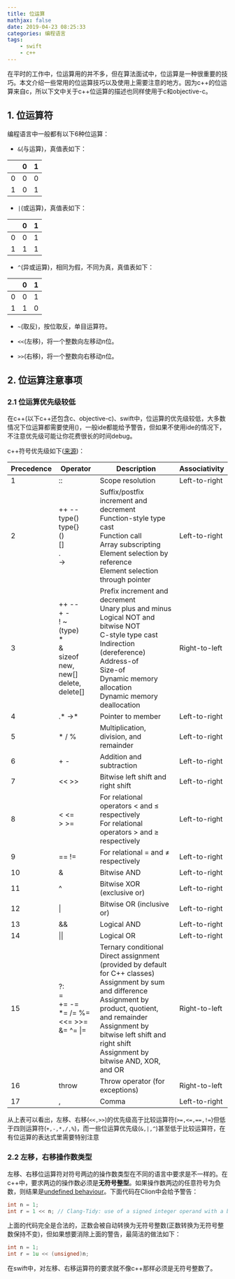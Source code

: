 ```yaml
---
title: 位运算
mathjax: false
date: 2019-04-23 08:25:33
categories: 编程语言
tags: 
    - swift
    - c++
---
```


在平时的工作中，位运算用的并不多，但在算法面试中，位运算是一种很重要的技巧。本文介绍一些常用的位运算技巧以及使用上需要注意的地方。因为c++的位运算来自c，所以下文中关于c++位运算的描述也同样使用于c和objective-c。

<!-- more -->

## 1. 位运算符

编程语言中一般都有以下6种位运算：
- `&`(与运算)，真值表如下：  

| |0|1|
|-|-|-|
|0|0|0|
|1|0|1|

- `|`(或运算)，真值表如下：

| |0|1|
|-|-|-|
|0|0|1|
|1|1|1|

- `^`(异或运算)，相同为假，不同为真，真值表如下：  

| |0|1|
|-|-|-|
|0|0|1|
|1|1|0|

- `~`(取反)，按位取反，单目运算符。

- `<<`(左移)，将一个整数向左移动n位。  

- `>>`(右移)，将一个整数向右移动n位。

## 2. 位运算注意事项

### 2.1 位运算优先级较低

在c++(以下c++还包含c、objective-c)、swift中，位运算的优先级较低，大多数情况下位运算都需要使用()，一般ide都能给予警告，但如果不使用ide的情况下，不注意优先级可能让你花费很长的时间debug。

c++符号优先级如下([来源](http://www.enseignement.polytechnique.fr/informatique/INF478/docs/Cpp/en/cpp/language/operator_precedence.html))：

|Precedence|Operator|Description|Associativity|
|-|-|-|-|
|1|	::|	Scope resolution|	Left-to-right|
|2|	++ --<br>type() type{}<br>()<br>[]<br>.<br>->|Suffix/postfix increment and decrement<br>Function-style type cast<br>Function call<br>Array subscripting<br>Element selection by reference<br>Element selection through pointer | Left-to-right |
|3|	++ --<br>+ -<br>! ~<br>(type)<br>*<br>&<br>sizeof<br>new, new[]<br>delete, delete[]| Prefix increment and decrement<br>Unary plus and minus<br>Logical NOT and bitwise NOT<br>C-style type cast<br>Indirection (dereference)<br>Address-of<br>Size-of<br>Dynamic memory allocation<br>Dynamic memory deallocation<br>| Right-to-left |
|4| .* ->* | Pointer to member | Left-to-right |
|5|	*   /   % |	Multiplication, division, and remainder | Left-to-right |
|6|	+   - |	Addition and subtraction | Left-to-right |
|7|	<<   >> | Bitwise left shift and right shift | Left-to-right |
|8|	<   <=<br> >   >=| For relational operators < and ≤ respectively <br> For relational operators > and ≥ respectively| Left-to-right |
|9|	==   !=	| For relational = and ≠ respectively | Left-to-right | 
|10| & |	Bitwise AND | Left-to-right |
|11|	^	|Bitwise XOR (exclusive or) | Left-to-right |
|12|	&#124;	| Bitwise OR (inclusive or) | Left-to-right |
|13|	&&	| Logical AND | Left-to-right |
|14|	&#124;&#124;	| Logical OR | Left-to-right |
|15| ?:<br>=<br>+=   -=<br>*=   /=   %=<br><<=   >>=<br>&=   ^=   &#124;=<br>| Ternary conditional<br>Direct assignment (provided by default for C++ classes)<br>Assignment by sum and difference<br>Assignment by product, quotient, and remainder<br>Assignment by bitwise left shift and right shift<br>Assignment by bitwise AND, XOR, and OR<br>| Right-to-left |
|16| throw |	Throw operator (for exceptions) | Right-to-left |
|17|	,  |Comma |	Left-to-right

从上表可以看出，左移、右移(`<<,>>`)的优先级高于比较运算符(`>=,<=,==,!=`)但低于四则运算符(`+,-,*,/,%`)，而一些位运算优先级(`&,|,^`)甚至低于比较运算符，在有位运算的表达式里需要特别注意

### 2.2 左移，右移操作数类型

左移、右移位运算符对符号两边的操作数类型在不同的语言中要求是不一样的。在c++中，要求两边的操作数必须是**无符号整型**。如果操作数两边的任意符号为负数，则结果是[undefined behaviour](https://zh.wikipedia.org/wiki/未定义行为)。下面代码在Clion中会给予警告：

```c++
int n = 1;
int r = 1 << n; // Clang-Tidy: use of a signed integer operand with a bitwise binary
```
上面的代码完全是合法的，正数会被自动转换为无符号整数(正数转换为无符号整数保持不变)，但如果想要消除上面的警告，最简洁的做法如下：
```c++
int n = 1;
int r = 1u << (unsigned)n;
```

在swift中，对左移、右移运算符的要求就不像c++那样必须是无符号整数了。